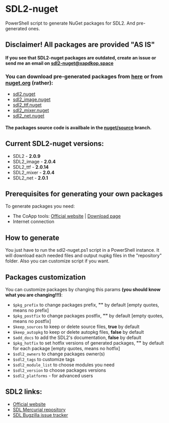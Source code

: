 # SDL2-nuget

PowerShell script to generate NuGet packages for SDL2. And pre-generated ones.

## **Disclaimer! All packages are provided "AS IS"**

#### If you see that SDL2-nuget packages are outdated, create an issue or send me an email on [sdl2-nuget@xapdkop.space](mailto:sdl2-nuget@xapdkop.space)

### You can download pre-generated packages from [here](https://github.com/xapdkop/sdl2-nuget/releases/) or from [nuget.org](https://nuget.org) (rather):

- [sdl2.nuget](https://www.nuget.org/packages/sdl2.nuget/)
- [sdl2_image.nuget](https://www.nuget.org/packages/sdl2_image.nuget/)
- [sdl2_ttf.nuget](https://www.nuget.org/packages/sdl2_ttf.nuget/)
- [sdl2_mixer.nuget](https://www.nuget.org/packages/sdl2_mixer.nuget/)
- [sdl2_net.nuget](https://www.nuget.org/packages/sdl2_net.nuget/)

#### The packages source code is availbale in the [nuget/source](https://github.com/xapdkop/sdl2-nuget/tree/nuget/source) branch.

## Current SDL2-nuget versions:

- SDL2 - **2.0.9**
- SDL2_image - **2.0.4**
- SDL2_ttf - **2.0.14**
- SDL2_mixer - **2.0.4**
- SDL2_net - **2.0.1**

## Prerequisites for generating your own packages

To generate packages you need:
- The CoApp tools: [Official website](http://coapp.org) | [Download page](http://coapp.org/pages/releases.html)
- Internet connection

## How to generate

You just have to run the sdl2-nuget.ps1 script in a PowerShell instance.
It will download each needed files and output nupkg files in the "repository" folder.
Also you can customize script if you want.

## Packages customization

You can customize packages by changing this params **(you should know what you are changing!!!)**:
- `$pkg_prefix` to change packages prefix, **""** by default [empty quotes, means no prefix]
- `$pkg_postfix` to change packages postfix, **""** by default [empty quotes, means no postfix]
- `$keep_sources` to keep or delete source files, **true** by default
- `$keep_autopkg` to keep or delete autopkg files, **false** by default
- `$add_docs` to add the SDL2's documentation, **false** by default
- `$pkg_hotfix` to set hotfix versions of generated packages, **""** by default for each package [empty quotes, means no hotfix]
- `$sdl2_owners` to change packages owner(s)
- `$sdl2_tags` to customize tags
- `$sdl2_module_list` to choose modules you need
- `$sdl2_version` to choose packages versions
- `$sdl2_platforms` - for advanced users

## SDL2 links:

- [Official website](https://www.libsdl.org)
- [SDL Mercurial repository](http://hg.libsdl.org/SDL)
- [SDL Bugzilla issue tracker](https://bugzilla.libsdl.org)